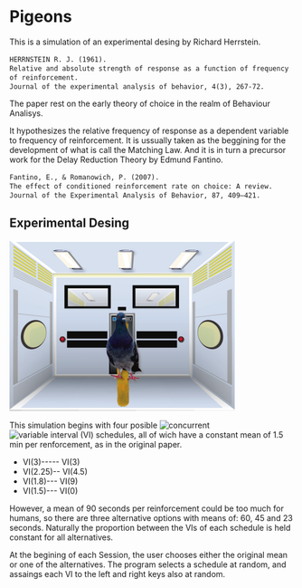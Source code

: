 # Pigeons
This is a simulation of an experimental desing by Richard Herrstein.
    
    HERRNSTEIN R. J. (1961).
    Relative and absolute strength of response as a function of frequency of reinforcement.
    Journal of the experimental analysis of behavior, 4(3), 267-72. 

The paper rest on the early theory of choice in the realm of Behaviour Analisys.

It hypothesizes the relative frequency of response as a dependent variable to frequency of reinforcement.
It is ussually taken as the beggining for the development of what is call the Matching Law.
And it is in turn a precursor work for the Delay Reduction Theory by Edmund Fantino.

    Fantino, E., & Romanowich, P. (2007).
    The effect of conditioned reinforcement rate on choice: A review.
    Journal of the Experimental Analysis of Behavior, 87, 409–421.


## Experimental Desing
![game caption](https://github.com/mesielepush/Pigeons/blob/master/img/for_readmd.png)

This simulation begins with four posible ![concurrent](https://en.wikipedia.org/wiki/Reinforcement#Concurrent_schedules) ![variable interval (VI) schedules](https://dictionary.apa.org/variable-interval-schedule), all of wich have a constant mean of 1.5 min per renforcement, as in the original paper.

* VI(3)----- VI(3)
* VI(2.25)-- VI(4.5)
* VI(1.8)--- VI(9)
* VI(1.5)--- VI(0)

However, a mean of 90 seconds per reinforcement could be too much for humans, so there are three alternative options with means of: 60, 45 and 23 seconds. Naturally the proportion between the VIs of each schedule is held constant for all alternatives.

At the begining of each Session, the user chooses either the original mean or one of the alternatives.
The program selects a schedule at random, and assaings each VI to the left and right keys also at random.


